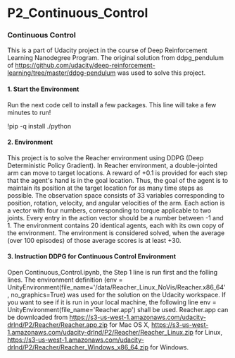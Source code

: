 # P2_Continuous_Control


### Continuous Control
This is a part of Udacity project in the course of Deep Reinforcement Learning Nanodegree Program. The original solution from ddpg_pendulum of https://github.com/udacity/deep-reinforcement-learning/tree/master/ddpg-pendulum was used to solve this project.

#### 1. Start the Environment
Run the next code cell to install a few packages. This line will take a few minutes to run!

!pip -q install ./python

#### 2. Environment
This project is to solve the Reacher environment using DDPG (Deep Deterministic Policy Gradient). In Reacher environment, a double-jointed arm can move to target locations. A reward of +0.1 is provided for each step that the agent's hand is in the goal location. Thus, the goal of the agent is to maintain its position at the target location for as many time steps as possible. The observation space consists of 33 variables corresponding to position, rotation, velocity, and angular velocities of the arm. Each action is a vector with four numbers, corresponding to torque applicable to two joints. Every entry in the action vector should be a number between -1 and 1. The environment contains 20 identical agents, each with its own copy of the environment. The environment is considered solved, when the average (over 100 episodes) of those average scores is at least +30.

#### 3. Instruction DDPG for Continuous Control Environment
Open Continuous_Control.ipynb, the Step 1 line is run first and the folling lines. The environment definition (env = UnityEnvironment(file_name='/data/Reacher_Linux_NoVis/Reacher.x86_64' , no_graphics=True) was used for the solution on the Udacity workspace. If you want to see if it is run in your local machine, the following line env = UnityEnvironment(file_name='Reacher.app') shall be used. Reacher.app can be downloaded from https://s3-us-west-1.amazonaws.com/udacity-drlnd/P2/Reacher/Reacher.app.zip for Mac OS X, https://s3-us-west-1.amazonaws.com/udacity-drlnd/P2/Reacher/Reacher_Linux.zip for Linux, https://s3-us-west-1.amazonaws.com/udacity-drlnd/P2/Reacher/Reacher_Windows_x86_64.zip for Windows.
